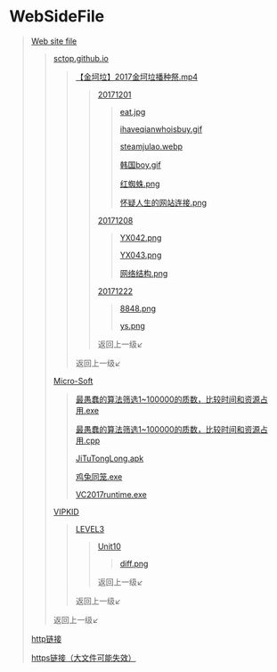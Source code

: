 # WebSideFile

> [Web site file](http://down.zhangqirun.cn/)
>> [sctop.github.io](http://down.zhangqirun.cn/sctop.github.io/)
>>> [【金坷垃】2017金坷垃播种祭.mp4](http://down.zhangqirun.cn/sctop.github.io/【金坷垃】2017金坷垃播种祭.mp4)
>>>> [20171201](http://down.zhangqirun.cn/sctop.github.io/20171201/)
>>>>> [eat.jpg](http://down.zhangqirun.cn/sctop.github.io/20171201/eat.jpg)
>>>>> 
>>>>> [ihaveqianwhoisbuy.gif](http://down.zhangqirun.cn/sctop.github.io/20171201/ihaveqianwhoisbuy.gif)
>>>>> 
>>>>> [steamjulao.webp](http://down.zhangqirun.cn/sctop.github.io/20171201/steamjulao.webp)
>>>>> 
>>>>> [韩国boy.gif](http://down.zhangqirun.cn/sctop.github.io/20171201/韩国boy.gif)
>>>>> 
>>>>> [红蜘蛛.png](http://down.zhangqirun.cn/sctop.github.io/20171201/红蜘蛛.png)
>>>>> 
>>>>> [怀疑人生的网站连接.png](http://down.zhangqirun.cn/sctop.github.io/20171201/怀疑人生的网络连接.png)
>>>> 
>>>> [20171208](http://down.zhangqirun.cn/sctop.github.io/20171208/)
>>>>> [YX042.png](http://down.zhangqirun.cn/sctop.github.io/20171208/YX042.png)
>>>>> 
>>>>> [YX043.png](http://down.zhangqirun.cn/sctop.github.io/20171208/YX043.png)
>>>>> 
>>>>> [网络结构.png](http://down.zhangqirun.cn/sctop.github.io/20171208/网络结构.png)
>>>> 
>>>> [20171222](http://down.zhangqirun.cn/sctop.github.io/20171222/)
>>>>> [8848.png](http://down.zhangqirun.cn/sctop.github.io/20171222/8848.png)
>>>>> 
>>>>> [ys.png](http://down.zhangqirun.cn/sctop.github.io/20171222/ys.png)
>>>> 
>>>> 返回上一级↙
>>> 
>>> 返回上一级↙
>> 
>> [Micro-Soft](http://down.zhangqirun.cn/Micro-Soft/)
>>> [最愚蠢的算法筛选1~100000的质数，比较时间和资源占用.exe](http://down.zhangqirun.cn/Micro-Soft/最愚蠢的算法筛选1~100000的质数，比较时间和资源占用.exe)
>>> 
>>> [最愚蠢的算法筛选1~100000的质数，比较时间和资源占用.cpp](http://down.zhangqirun.cn/Micro-Soft/最愚蠢的算法筛选1~100000的质数，比较时间和资源占用.cpp)
>>> 
>>> [JiTuTongLong.apk](http://down.zhangqirun.cn/Micro-Soft/JiTuTongLong.apk)
>>> 
>>> [鸡兔同笼.exe](http://down.zhangqirun.cn/Micro-Soft/鸡兔同笼.exe)
>>> 
>>> [VC2017runtime.exe](http://down.zhangqirun.cn/Micro-Soft/VC2017runtime.exe)
>> 
>> [VIPKID](http://down.zhangqirun.cn/VIPKID/)
>>> [LEVEL3](http://down.zhangqirun.cn/VIPKID/LEVEL3/)
>>>> [Unit10](http://down.zhangqirun.cn/VIPKID/LEVEL3/Unit10/)
>>>>> [diff.png](http://down.zhangqirun.cn/VIPKID/LEVEL3/Unit10/diff.png)
>>>> 
>>>> 返回上一级↙
>>> 
>>> 返回上一级↙
>> 
>> 返回上一级↙
> 
> [http链接](http://down.zhangqirun.cn/)
> 
> [https链接（大文件可能失效）](https://down.zhangqirun.cn/)

